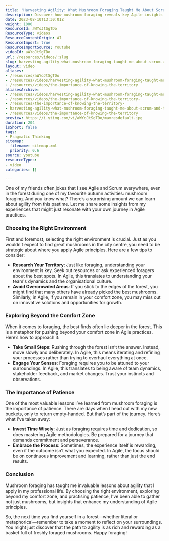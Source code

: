 ```yaml
---
title: 'Harvesting Agility: What Mushroom Foraging Taught Me About Scrum and Team Dynamics'
description: Discover how mushroom foraging reveals key Agile insights! Learn to choose the right environment, embrace patience, and push beyond your comfort zone.
date: 2023-08-10T13:30:01Z
weight: 1000
ResourceId: aWYoJtSgTDo
ResourceType: videos
ResourceContentOrigin: AI
ResourceImport: true
ResourceImportSource: Youtube
videoId: aWYoJtSgTDo
url: /resources/videos/:slug
slug: harvesting-agility-what-mushroom-foraging-taught-me-about-scrum-and-team-dynamics
layout: video
aliases:
- /resources/aWYoJtSgTDo
- /resources/videos/harvesting-agility-what-mushroom-foraging-taught-me-about-scrum-and-team-dynamics
- /resources/videos/the-importance-of-knowing-the-territory
aliasesArchive:
- /resources/videos/harvesting-agility-what-mushroom-foraging-taught-me-about-scrum-and-team-dynamics
- /resources/videos/the-importance-of-knowing-the-territory-
- /resources/the-importance-of-knowing-the-territory-
- harvesting-agility-what-mushroom-foraging-taught-me-about-scrum-and-team-dynamics
- /resources/videos/the-importance-of-knowing-the-territory
preview: https://i.ytimg.com/vi/aWYoJtSgTDo/maxresdefault.jpg
duration: 204
isShort: false
tags:
- Pragmatic Thinking
sitemap:
  filename: sitemap.xml
  priority: 0.6
source: youtube
resourceTypes:
- video
categories: []

---
```

One of my friends often jokes that I see Agile and Scrum everywhere, even in the forest during one of my favourite autumn activities: mushroom foraging. And you know what? There’s a surprising amount we can learn about agility from this pastime. Let me share some insights from my experiences that might just resonate with your own journey in Agile practices.

### Choosing the Right Environment

First and foremost, selecting the right environment is crucial. Just as you wouldn’t expect to find great mushrooms in the city centre, you need to be strategic about where you apply Agile principles. Here are a few tips to consider:

- **Research Your Territory**: Just like foraging, understanding your environment is key. Seek out resources or ask experienced foragers about the best spots. In Agile, this translates to understanding your team's dynamics and the organisational culture.
- **Avoid Overcrowded Areas**: If you stick to the edges of the forest, you might find that many others have already picked the best mushrooms. Similarly, in Agile, if you remain in your comfort zone, you may miss out on innovative solutions and opportunities for growth.

### Exploring Beyond the Comfort Zone

When it comes to foraging, the best finds often lie deeper in the forest. This is a metaphor for pushing beyond your comfort zone in Agile practices. Here’s how to approach it:

- **Take Small Steps**: Rushing through the forest isn’t the answer. Instead, move slowly and deliberately. In Agile, this means iterating and refining your processes rather than trying to overhaul everything at once.
- **Engage Your Senses**: Foraging requires you to be attuned to your surroundings. In Agile, this translates to being aware of team dynamics, stakeholder feedback, and market changes. Trust your instincts and observations.

### The Importance of Patience

One of the most valuable lessons I’ve learned from mushroom foraging is the importance of patience. There are days when I head out with my new buckets, only to return empty-handed. But that’s part of the journey. Here’s what I’ve taken away:

- **Invest Time Wisely**: Just as foraging requires time and dedication, so does mastering Agile methodologies. Be prepared for a journey that demands commitment and perseverance.
- **Embrace the Process**: Sometimes, the experience itself is rewarding, even if the outcome isn’t what you expected. In Agile, the focus should be on continuous improvement and learning, rather than just the end results.

### Conclusion

Mushroom foraging has taught me invaluable lessons about agility that I apply in my professional life. By choosing the right environment, exploring beyond my comfort zone, and practising patience, I’ve been able to gather not just mushrooms, but insights that enhance my understanding of Agile principles.

So, the next time you find yourself in a forest—whether literal or metaphorical—remember to take a moment to reflect on your surroundings. You might just discover that the path to agility is as rich and rewarding as a basket full of freshly foraged mushrooms. Happy foraging!
